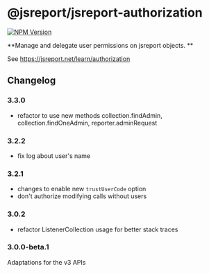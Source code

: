 # @jsreport/jsreport-authorization
[![NPM Version](http://img.shields.io/npm/v/@jsreport/jsreport-authorization.svg?style=flat-square)](https://npmjs.com/package/@jsreport/jsreport-authorization)

**Manage and delegate user permissions on jsreport objects. **

See https://jsreport.net/learn/authorization

## Changelog

### 3.3.0

- refactor to use new methods collection.findAdmin, collection.findOneAdmin, reporter.adminRequest

### 3.2.2

- fix log about user's name

### 3.2.1

- changes to enable new `trustUserCode` option
- don't authorize modifying calls without users

### 3.0.2

- refactor ListenerCollection usage for better stack traces

### 3.0.0-beta.1

Adaptations for the v3 APIs
